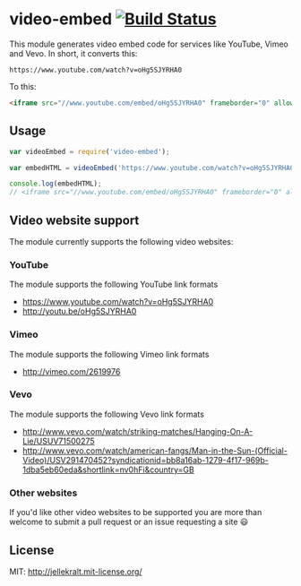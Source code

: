 video-embed [![Build Status](https://travis-ci.org/jellekralt/video-embed.svg?branch=v0.1.0)](https://travis-ci.org/jellekralt/video-embed)
===========

This module generates video embed code for services like YouTube, Vimeo and Vevo.
In short, it converts this:

```
https://www.youtube.com/watch?v=oHg5SJYRHA0
```

To this:

```html
<iframe src="//www.youtube.com/embed/oHg5SJYRHA0" frameborder="0" allowfullscreen></iframe>
```

## Usage
```javascript
var videoEmbed = require('video-embed');

var embedHTML = videoEmbed('https://www.youtube.com/watch?v=oHg5SJYRHA0');

console.log(embedHTML);
// <iframe src="//www.youtube.com/embed/oHg5SJYRHA0" frameborder="0" allowfullscreen></iframe> 
```

## Video website support
The module currently supports the following video websites:

### YouTube
The module supports the following YouTube link formats
* https://www.youtube.com/watch?v=oHg5SJYRHA0
* http://youtu.be/oHg5SJYRHA0

### Vimeo
The module supports the following Vimeo link formats
* http://vimeo.com/2619976

### Vevo
The module supports the following Vevo link formats
* http://www.vevo.com/watch/striking-matches/Hanging-On-A-Lie/USUV71500275
* http://www.vevo.com/watch/american-fangs/Man-in-the-Sun-(Official-Video)/USV291470452?syndicationid=bb8a16ab-1279-4f17-969b-1dba5eb60eda&shortlink=nv0hFi&country=GB

### Other websites
If you'd like other video websites to be supported you are more than welcome to submit a pull request or an issue requesting a site :smiley:

## License
MIT: http://jellekralt.mit-license.org/
